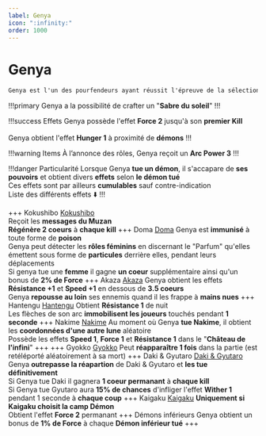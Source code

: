 ```yaml
---
label: Genya
icon: ":infinity:"
order: 1000
---
```


# Genya

```txt
Genya est l'un des pourfendeurs ayant réussit l'épreuve de la sélection finale 
```

!!!primary
Genya a la possibilité de crafter un "**Sabre du soleil**"
!!!

!!!success Effets
Genya possède l'effet **Force 2** jusqu'à son **premier Kill** <br>
<br>
Genya obtient l'effet **Hunger 1** à proximité de **démons**
!!!

!!!warning Items
À l’annonce des rôles, Genya reçoit un **Arc Power 3**
!!!

!!!danger Particularité
Lorsque Genya **tue un démon**, il s'accapare de **ses pouvoirs** et obtient divers **effets** selon **le démon tué** <br>
Ces effets sont par ailleurs **cumulables** sauf contre-indication <br>
Liste des différents effets :arrow_down:
!!!

+++ Kokushibo
[Kokushibo](../demon/kokushibo) <br>
Reçoit les **messages du Muzan** <br>
**Régénère 2 coeurs** à **chaque kill**
+++ Doma 
[Doma](../demon/demon)
Genya est **immunisé** à toute forme de **poison** <br>
Genya peut détecter les **rôles féminins** en discernant le "Parfum" qu'elles émettent sous forme de **particules** derrière elles, pendant leurs déplacements <br>
Si genya tue une **femme** il gagne **un coeur** supplémentaire ainsi qu'un bonus de **2% de Force**
+++ Akaza
[Akaza](../demon/akaza)
Genya obtient les effets **Résistance +1** et **Speed +1** en dessous de **3.5 coeurs** <br>
Genya **repousse au loin** ses ennemis quand il les frappe à **mains nues**
+++ Hantengu
[Hantengu](../demon/hantengu)
Obtient **Résistance 1** de nuit <br>
Les flèches de son arc **immobilisent les joueurs** touchés pendant **1 seconde**
+++ Nakime
[Nakime](../demon/nakime)
Au moment où Genya **tue Nakime**, il obtient les **coordonnées d'une autre lune** aléatoire <br>
Possède les effets **Speed 1**, **Force 1** et **Résistance 1** dans le "**Château de l'infini**"
+++
+++ Gyokko
[Gyokko](../demon/Gyokko)
Peut **réapparaître 1 fois** dans la partie (est retéléporté aléatoirement à sa mort)
+++ Daki & Gyutaro
[Daki & Gyutaro](../demon/daki_gyutaro)
Genya **outrepasse la réapartion** de Daki & Gyutaro et **les tue définitivement** <br>
Si Genya tue Daki il gagnera **1 coeur permanant** à **chaque kill** <br>
Si Genya tue Gyutaro aura **15% de chances** d'infliger l'effet **Wither 1** pendant 1 seconde à **chaque coup**
+++ Kaigaku
[Kaigaku](../demon/Kaigaku)
__**Uniquement si Kaigaku choisit la camp Démon**__ <br>
Obtient l'effet **Force 2** permanant
+++ Démons inférieurs
Genya obtient un bonus de **1% de Force** à chaque **Démon inférieur tué**
+++



